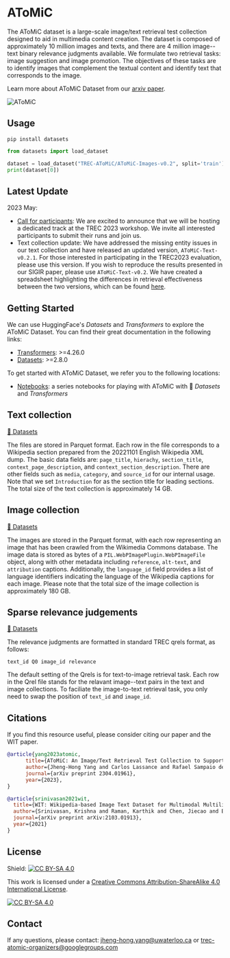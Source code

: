 # AToMiC
The AToMiC dataset is a large-scale image/text retrieval test collection designed to aid in multimedia content creation.
The dataset is composed of approximately 10 million images and texts, and there are 4 million image--text binary relevance judgments available.
We formulate two retrieval tasks: image suggestion and image promotion. 
The objectives of these tasks are to identify images that complement the textual content and identify text that corresponds to the image.

Learn more about AToMiC Dataset from our [arxiv paper](https://arxiv.org/abs/2304.01961).

![AToMiC](asset/teaser.png)

## Usage
```
pip install datasets
```

```python
from datasets import load_dataset

dataset = load_dataset("TREC-AToMiC/AToMiC-Images-v0.2", split='train')
print(dataset[0])
```

## Latest Update
2023 May:
- [Call for participants](https://trec.nist.gov/pubs/call2023.html): We are excited to announce that we will be hosting a dedicated track at the TREC 2023 workshop. We invite all interested participants to submit their runs and join us.
- Text collection update: We have addressed the missing entity issues in our text collection and have released an updated version, `AToMiC-Text-v0.2.1`. For those interested in participating in the TREC2023 evaluation, please use this version. If you wish to reproduce the results presented in our SIGIR paper, please use `AToMiC-Text-v0.2`. We have created a spreadsheet highlighting the differences in retrieval effectiveness between the two versions, which can be found [here](https://docs.google.com/spreadsheets/d/1wSi_79Qx3GA1WAirwvoapiWJ4m2bPRM_rtUWRZ2qRIo/edit?usp=sharing).

## Getting Started
We can use HuggingFace's _Datasets_ and _Transformers_ to explore the AToMiC Dataset.
You can find their great documentation in the following links: 
- [Transformers](https://huggingface.co/transformers/index.html): >=4.26.0
- [Datasets](https://huggingface.co/docs/datasets/index.html): >=2.8.0

To get started with AToMiC Dataset, we refer you to the following locations:
- [Notebooks](https://github.com/TREC-AToMiC/AToMiC/tree/main/notebooks): a series notebooks for playing with AToMiC with 🤗 _Datasets_ and _Transformers_

## Text collection
[🤗 Datasets](https://huggingface.co/datasets/TREC-AToMiC/AToMiC-Texts-v0.2.1)

The files are stored in Parquet format. Each row in the file corresponds to a Wikipedia section prepared from the 20221101 English Wikipedia XML dump.
The basic data fields are: `page_title`, `hierachy`, `section_title`, `context_page_description`, and `context_section_description`.
There are other fields such as `media`, `category`, and `source_id` for our internal usage.
Note that we set `Introduction` for as the section title for leading sections.
The total size of the text collection is approximately 14 GB.

## Image collection
[🤗 Datasets](https://huggingface.co/datasets/TREC-AToMiC/AToMiC-Images-v0.2)

The images are stored in the Parquet format, with each row representing an image that has been crawled from the Wikimedia Commons database.
The image data is stored as bytes of a `PIL.WebPImagePlugin.WebPImageFile` object, along with other metadata including `reference`, `alt-text`, and `attribution` captions. 
Additionally, the `language_id` field provides a list of language identifiers indicating the language of the Wikipedia captions for each image.
Please note that the total size of the image collection is approximately 180 GB.

## Sparse relevance judgements
[🤗 Datasets](https://huggingface.co/datasets/TREC-AToMiC/AToMiC-Qrels-v0.2)

The relevance judgments are formatted in standard TREC qrels format, as follows:
```
text_id Q0 image_id relevance
```
The default setting of the Qrels is for text-to-image retrieval task.
Each row in the Qrel file stands for the relavant image--text pairs in the text and image collections.
To faciliate the image-to-text retrieval task, you only need to swap the position of `text_id` and `image_id`.

## Citations
If you find this resource useful, please consider citing our paper and the WIT paper.

```bibtex
@article{yang2023atomic,
      title={AToMiC: An Image/Text Retrieval Test Collection to Support Multimedia Content Creation}, 
      author={Jheng-Hong Yang and Carlos Lassance and Rafael Sampaio de Rezende and Krishna Srinivasan and Miriam Redi and Stéphane Clinchant and Jimmy Lin},
      journal={arXiv preprint 2304.01961},
      year={2023},
}
```

```bibtex
@article{srinivasan2021wit,
  title={WIT: Wikipedia-based Image Text Dataset for Multimodal Multilingual Machine Learning},
  author={Srinivasan, Krishna and Raman, Karthik and Chen, Jiecao and Bendersky, Michael and Najork, Marc},
  journal={arXiv preprint arXiv:2103.01913},
  year={2021}
}
```

## License

Shield: [![CC BY-SA 4.0][cc-by-sa-shield]][cc-by-sa]

This work is licensed under a
[Creative Commons Attribution-ShareAlike 4.0 International License][cc-by-sa].

[![CC BY-SA 4.0][cc-by-sa-image]][cc-by-sa]

[cc-by-sa]: http://creativecommons.org/licenses/by-sa/4.0/
[cc-by-sa-image]: https://licensebuttons.net/l/by-sa/4.0/88x31.png
[cc-by-sa-shield]: https://img.shields.io/badge/License-CC%20BY--SA%204.0-lightgrey.svg

## Contact
If any questions, please contact:
jheng-hong.yang@uwaterloo.ca or trec-atomic-organizers@googlegroups.com

